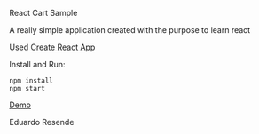 
React Cart Sample

A really simple application created with the purpose to learn react

Used <a href="https://github.com/facebook/create-react-app" target="_blank">Create React App</a>

Install and Run:

```
npm install
npm start
```

<a href="https://powerful-eyrie-12682.herokuapp.com/" target="_blank">Demo</a>

Eduardo Resende
